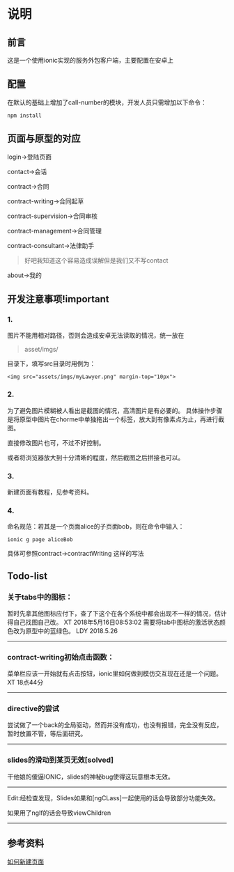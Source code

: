# 说明
## 前言
这是一个使用ionic实现的服务外包客户端，主要配置在安卓上
## 配置
在默认的基础上增加了call-number的模块，开发人员只需增加以下命令：
```$xslt
npm install
```


## 页面与原型的对应
login->登陆页面

contact->会话

contract->合同

contract-writing->合同起草

contract-supervision->合同审核

contract-management->合同管理

contract-consultant->法律助手
> 好吧我知道这个容易造成误解但是我们又不写contact

about->我的
## 开发注意事项!important
### 1. 
图片不能用相对路径，否则会造成安卓无法读取的情况，统一放在
> asset/imgs/

目录下，填写src目录时用例为：
```
<img src="assets/imgs/myLawyer.png" margin-top="10px">
```
### 2.
为了避免图片模糊被人看出是截图的情况，高清图片是有必要的。
具体操作步骤是将原型中图片在chorme中单独拖出一个标签，放大到有像素点为止，再进行截图。

直接修改图片也可，不过不好控制。

或者将浏览器放大到十分清晰的程度，然后截图之后拼接也可以。
### 3.
新建页面有教程，见参考资料。

### 4.
命名规范：若其是一个页面alice的子页面bob，则在命令中输入：
```
ionic g page aliceBob
```
具体可参照contract->contractWriting 这样的写法

## Todo-list
### 关于tabs中的图标：
暂时先拿其他图标应付下，查了下这个在各个系统中都会出现不一样的情况，估计得自己找图自己改。
XT 2018年5月16日08:53:02
需要将tab中图标的激活状态颜色改为原型中的蓝绿色。
LDY 2018.5.26

***
### contract-writing初始点击函数：
菜单栏应该一开始就有点击按钮，ionic里如何做到模仿交互现在还是一个问题。
XT 18点44分
***
### directive的尝试
尝试做了一个back的全局驱动，然而并没有成功，也没有报错，完全没有反应，暂时放置不管，等后面研究。
***
### slides的滑动到某页无效[solved]
干他娘的傻逼IONIC，slides的神秘bug使得这玩意根本无效。
*** 

Edit:经检查发现，Slides如果和[ngCLass]一起使用的话会导致部分功能失效。

如果用了ngIf的话会导致viewChildren
***
## 参考资料
[如何新建页面](https://www.jianshu.com/p/0f024a62ba14)




